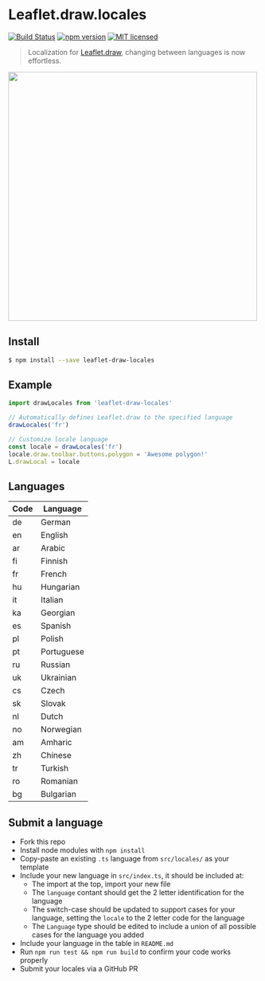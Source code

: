 # Leaflet.draw.locales

[![Build Status](https://travis-ci.org/DenisCarriere/Leaflet.draw.locales.svg?branch=master)](https://travis-ci.org/DenisCarriere/Leaflet.draw.locales)
[![npm version](https://badge.fury.io/js/leaflet-draw-locales.svg)](https://badge.fury.io/js/leaflet-draw-locales)
[![MIT licensed](https://img.shields.io/badge/license-MIT-blue.svg)](https://raw.githubusercontent.com/DenisCarriere/Leaflet.draw.locales/master/LICENSE)

> Localization for [Leaflet.draw](https://github.com/Leaflet/Leaflet.draw), changing between languages is now effortless.

<img src="https://user-images.githubusercontent.com/550895/79383673-92bad980-7f33-11ea-8abc-8d34e838bd55.png" width=500 />


## Install

```bash
$ npm install --save leaflet-draw-locales
```

## Example

```js
import drawLocales from 'leaflet-draw-locales'

// Automatically defines Leaflet.draw to the specified language
drawLocales('fr')

// Customize locale language
const locale = drawLocales('fr')
locale.draw.toolbar.buttons.polygon = 'Awesome polygon!'
L.drawLocal = locale
```

## Languages

| Code | Language    |
|------|-------------|
| de   | German      |
| en   | English     |
| ar   | Arabic      |
| fi   | Finnish     |
| fr   | French      |
| hu   | Hungarian   |
| it   | Italian     |
| ka   | Georgian    |
| es   | Spanish     |
| pl   | Polish      |
| pt   | Portuguese  |
| ru   | Russian     |
| uk   | Ukrainian   |
| cs   | Czech       |
| sk   | Slovak      |
| nl   | Dutch       |
| no   | Norwegian   |
| am   | Amharic     |
| zh   | Chinese     |
| tr   | Turkish     |
| ro   | Romanian    |
| bg   | Bulgarian   |


## Submit a language

- Fork this repo
- Install node modules with `npm install`
- Copy-paste an existing `.ts` language from `src/locales/` as your template
- Include your new language in `src/index.ts`, it should be included at:
  - The import at the top, import your new file
  - The `language` contant should get the 2 letter identification for the language
  - The switch-case should be updated to support cases for your language, setting the `locale` to the 2 letter code for the language
  - The `Language` type should be edited to include a union of all possible cases for the language you added
- Include your language in the table in `README.md`
- Run `npm run test && npm run build` to confirm your code works properly
- Submit your locales via a GitHub PR
